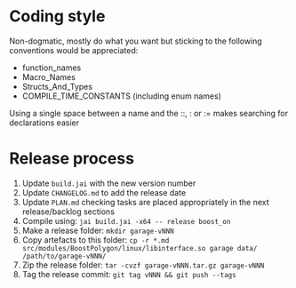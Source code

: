 # Coding style

Non-dogmatic, mostly do what you want but sticking to the following conventions would be appreciated:

- function_names
- Macro_Names
- Structs_And_Types
- COMPILE_TIME_CONSTANTS (including enum names)

Using a single space between a name and the ::, : or := makes searching for declarations easier

# Release process

1. Update `build.jai` with the new version number
2. Update `CHANGELOG.md` to add the release date
3. Update `PLAN.md` checking tasks are placed appropriately in the next release/backlog sections
4. Compile using: `jai build.jai -x64 -- release boost_on`
5. Make a release folder: `mkdir garage-vNNN`
6. Copy artefacts to this folder: `cp -r *.md src/modules/BoostPolygon/linux/libinterface.so garage data/ /path/to/garage-vNNN/`
7. Zip the release folder: `tar -cvzf garage-vNNN.tar.gz garage-vNNN`
8. Tag the release commit: `git tag vNNN && git push --tags`